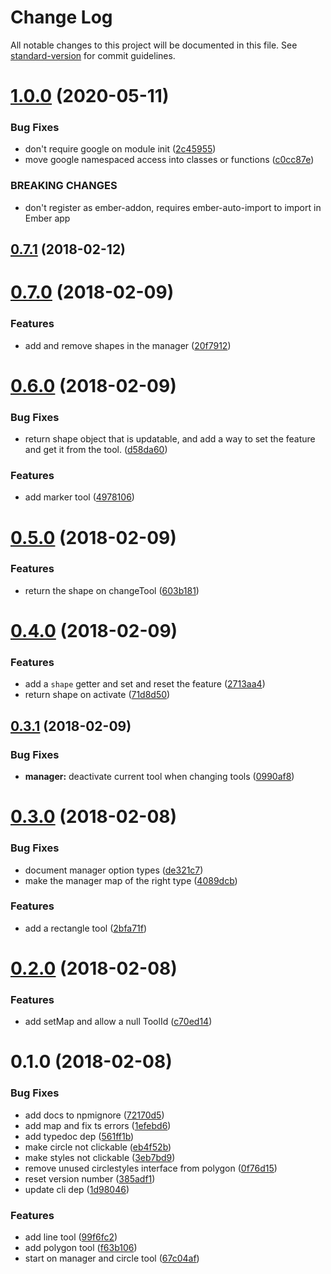 # Change Log

All notable changes to this project will be documented in this file. See [standard-version](https://github.com/conventional-changelog/standard-version) for commit guidelines.

<a name="1.0.0"></a>
# [1.0.0](https://github.com/knownasilya/google-maps-drawing-tools/compare/v0.7.1...v1.0.0) (2020-05-11)


### Bug Fixes

* don't require google on module init ([2c45955](https://github.com/knownasilya/google-maps-drawing-tools/commit/2c45955))
* move google namespaced access into classes or functions ([c0cc87e](https://github.com/knownasilya/google-maps-drawing-tools/commit/c0cc87e))


### BREAKING CHANGES

* don't register as ember-addon, requires ember-auto-import to import in Ember app



<a name="0.7.1"></a>
## [0.7.1](https://github.com/knownasilya/google-maps-drawing-tools/compare/v0.7.0...v0.7.1) (2018-02-12)



<a name="0.7.0"></a>
# [0.7.0](https://github.com/knownasilya/google-maps-drawing-tools/compare/v0.6.0...v0.7.0) (2018-02-09)


### Features

* add and remove shapes in the manager ([20f7912](https://github.com/knownasilya/google-maps-drawing-tools/commit/20f7912))



<a name="0.6.0"></a>
# [0.6.0](https://github.com/knownasilya/google-maps-drawing-tools/compare/v0.5.0...v0.6.0) (2018-02-09)


### Bug Fixes

* return shape object that is updatable, and add a way to set the feature and get it from the tool. ([d58da60](https://github.com/knownasilya/google-maps-drawing-tools/commit/d58da60))


### Features

* add marker tool ([4978106](https://github.com/knownasilya/google-maps-drawing-tools/commit/4978106))



<a name="0.5.0"></a>
# [0.5.0](https://github.com/knownasilya/google-maps-drawing-tools/compare/v0.4.0...v0.5.0) (2018-02-09)


### Features

* return the shape on changeTool ([603b181](https://github.com/knownasilya/google-maps-drawing-tools/commit/603b181))



<a name="0.4.0"></a>
# [0.4.0](https://github.com/knownasilya/google-maps-drawing-tools/compare/v0.3.1...v0.4.0) (2018-02-09)


### Features

* add a `shape` getter and set and reset the feature ([2713aa4](https://github.com/knownasilya/google-maps-drawing-tools/commit/2713aa4))
* return shape on activate ([71d8d50](https://github.com/knownasilya/google-maps-drawing-tools/commit/71d8d50))



<a name="0.3.1"></a>
## [0.3.1](https://github.com/knownasilya/google-maps-drawing-tools/compare/v0.3.0...v0.3.1) (2018-02-09)


### Bug Fixes

* **manager:** deactivate current tool when changing tools ([0990af8](https://github.com/knownasilya/google-maps-drawing-tools/commit/0990af8))



<a name="0.3.0"></a>
# [0.3.0](https://github.com/knownasilya/google-maps-drawing-tools/compare/v0.2.0...v0.3.0) (2018-02-08)


### Bug Fixes

* document manager option types ([de321c7](https://github.com/knownasilya/google-maps-drawing-tools/commit/de321c7))
* make the manager map of the right type ([4089dcb](https://github.com/knownasilya/google-maps-drawing-tools/commit/4089dcb))


### Features

* add a rectangle tool ([2bfa71f](https://github.com/knownasilya/google-maps-drawing-tools/commit/2bfa71f))



<a name="0.2.0"></a>
# [0.2.0](https://github.com/knownasilya/google-maps-drawing-tools/compare/v0.1.0...v0.2.0) (2018-02-08)


### Features

* add setMap and allow a null ToolId ([c70ed14](https://github.com/knownasilya/google-maps-drawing-tools/commit/c70ed14))



<a name="0.1.0"></a>
# 0.1.0 (2018-02-08)


### Bug Fixes

* add docs to npmignore ([72170d5](https://github.com/knownasilya/google-maps-drawing-tools/commit/72170d5))
* add map and fix ts errors ([1efebd6](https://github.com/knownasilya/google-maps-drawing-tools/commit/1efebd6))
* add typedoc dep ([561ff1b](https://github.com/knownasilya/google-maps-drawing-tools/commit/561ff1b))
* make circle not clickable ([eb4f52b](https://github.com/knownasilya/google-maps-drawing-tools/commit/eb4f52b))
* make styles not clickable ([3eb7bd9](https://github.com/knownasilya/google-maps-drawing-tools/commit/3eb7bd9))
* remove unused circlestyles interface from polygon ([0f76d15](https://github.com/knownasilya/google-maps-drawing-tools/commit/0f76d15))
* reset version number ([385adf1](https://github.com/knownasilya/google-maps-drawing-tools/commit/385adf1))
* update cli dep ([1d98046](https://github.com/knownasilya/google-maps-drawing-tools/commit/1d98046))


### Features

* add line tool ([99f6fc2](https://github.com/knownasilya/google-maps-drawing-tools/commit/99f6fc2))
* add polygon tool ([f63b106](https://github.com/knownasilya/google-maps-drawing-tools/commit/f63b106))
* start on manager and circle tool ([67c04af](https://github.com/knownasilya/google-maps-drawing-tools/commit/67c04af))
